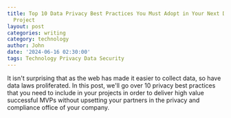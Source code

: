 ```yaml
---
title: Top 10 Data Privacy Best Practices You Must Adopt in Your Next Data Collection
  Project
layout: post
categories: writing
category: technology
author: John
date: '2024-06-16 02:30:00'
tags: Technology Privacy Data Security
---
```


It isn't surprising that as the web has made it easier to collect data, so have data laws proliferated. In this post, we'll go over 10 privacy best practices that you need to include in your projects in order to deliver high value successful MVPs without upsetting your partners in the privacy and compliance office of your company.